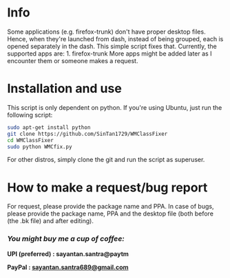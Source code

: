 
# Info

Some applications (e.g. firefox-trunk) don't have proper desktop files. Hence, when they're launched from dash, instead of being grouped, each is opened separately in the dash. This simple script fixes that.
Currently, the supported apps are:
    1. firefox-trunk
More apps might be added later as I encounter them or someone makes a request.

# Installation and use

This script is only dependent on python. If you're using Ubuntu, just run the following script:
```bash
sudo apt-get install python
git clone https://github.com/SinTan1729/WMClassFixer
cd WMClassFixer
sudo python WMCfix.py
```
For other distros, simply clone the git and run the script as superuser.

# How to make a request/bug report

For request, please provide the package name and PPA. In case of bugs, please provide the package name, PPA and the desktop file (both before (the .bk file) and after editing).

### _You might buy me a cup of coffee:_

**UPI (preferred) : sayantan.santra@paytm**

**PayPal : sayantan.santra689@gmail.com** 